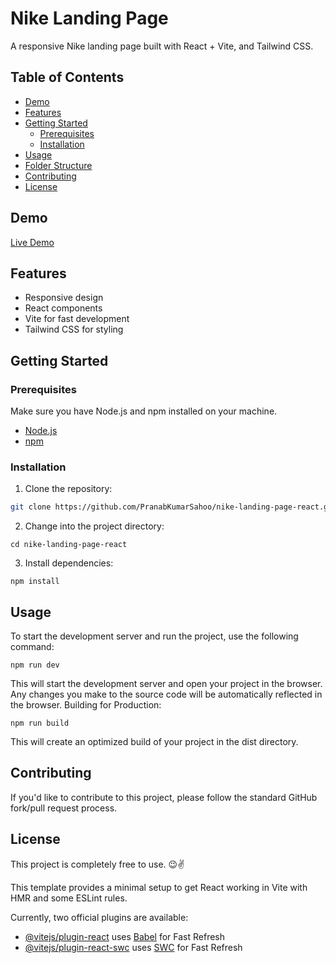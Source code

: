 # Nike Landing Page

A responsive Nike landing page built with React + Vite, and Tailwind CSS.

## Table of Contents

- [Demo](#demo)
- [Features](#features)
- [Getting Started](#getting-started)
  - [Prerequisites](#prerequisites)
  - [Installation](#installation)
- [Usage](#usage)
- [Folder Structure](#folder-structure)
- [Contributing](#contributing)
- [License](#license)

## Demo

[Live Demo](https://nike-page-pks.vercel.app/)

## Features

- Responsive design
- React components
- Vite for fast development
- Tailwind CSS for styling

## Getting Started

### Prerequisites

Make sure you have Node.js and npm installed on your machine.

- [Node.js](https://nodejs.org/)
- [npm](https://www.npmjs.com/)

### Installation

1. Clone the repository:

```bash
git clone https://github.com/PranabKumarSahoo/nike-landing-page-react.git
```
2. Change into the project directory:
```
cd nike-landing-page-react
```
3. Install dependencies:
```
npm install
```

## Usage
To start the development server and run the project, use the following command:
```
npm run dev
```
This will start the development server and open your project in the browser. Any changes you make to the source code will be automatically reflected in the browser.
Building for Production:
```
npm run build
```
This will create an optimized build of your project in the dist directory.

## Contributing
If you'd like to contribute to this project, please follow the standard GitHub fork/pull request process.

## License
This project is completely free to use. 😉✌️
 



This template provides a minimal setup to get React working in Vite with HMR and some ESLint rules.

Currently, two official plugins are available:

- [@vitejs/plugin-react](https://github.com/vitejs/vite-plugin-react/blob/main/packages/plugin-react/README.md) uses [Babel](https://babeljs.io/) for Fast Refresh
- [@vitejs/plugin-react-swc](https://github.com/vitejs/vite-plugin-react-swc) uses [SWC](https://swc.rs/) for Fast Refresh
